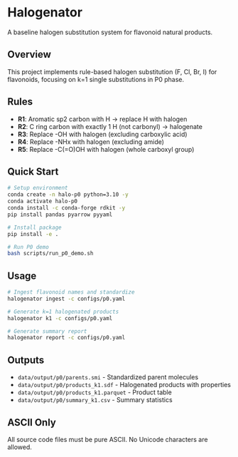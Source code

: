 # Halogenator

A baseline halogen substitution system for flavonoid natural products.

## Overview

This project implements rule-based halogen substitution (F, Cl, Br, I) for flavonoids, focusing on k=1 single substitutions in P0 phase.

## Rules

- **R1**: Aromatic sp2 carbon with H → replace H with halogen
- **R2**: C ring carbon with exactly 1 H (not carbonyl) → halogenate
- **R3**: Replace -OH with halogen (excluding carboxylic acid)
- **R4**: Replace -NHx with halogen (excluding amide)
- **R5**: Replace -C(=O)OH with halogen (whole carboxyl group)

## Quick Start

```bash
# Setup environment
conda create -n halo-p0 python=3.10 -y
conda activate halo-p0
conda install -c conda-forge rdkit -y
pip install pandas pyarrow pyyaml

# Install package
pip install -e .

# Run P0 demo
bash scripts/run_p0_demo.sh
```

## Usage

```bash
# Ingest flavonoid names and standardize
halogenator ingest -c configs/p0.yaml

# Generate k=1 halogenated products
halogenator k1 -c configs/p0.yaml

# Generate summary report
halogenator report -c configs/p0.yaml
```

## Outputs

- `data/output/p0/parents.smi` - Standardized parent molecules
- `data/output/p0/products_k1.sdf` - Halogenated products with properties
- `data/output/p0/products_k1.parquet` - Product table
- `data/output/p0/summary_k1.csv` - Summary statistics

## ASCII Only

All source code files must be pure ASCII. No Unicode characters are allowed.